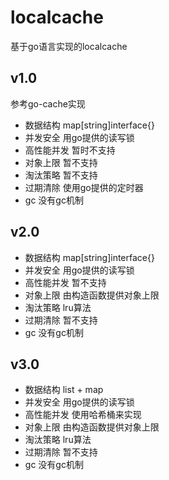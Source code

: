 # localcache
基于go语言实现的localcache

## v1.0
参考go-cache实现
- 数据结构
map[string]interface{}
- 并发安全
用go提供的读写锁
- 高性能并发
暂时不支持
- 对象上限
暂不支持
- 淘汰策略
暂不支持
- 过期清除
使用go提供的定时器
- gc
没有gc机制

## v2.0
- 数据结构
  map[string]interface{}
- 并发安全
  用go提供的读写锁
- 高性能并发
  暂不支持
- 对象上限
  由构造函数提供对象上限
- 淘汰策略
  lru算法
- 过期清除
  暂不支持
- gc
  没有gc机制

## v3.0
- 数据结构
  list + map
- 并发安全
  用go提供的读写锁
- 高性能并发
  使用哈希桶来实现
- 对象上限
  由构造函数提供对象上限
- 淘汰策略
  lru算法
- 过期清除
  暂不支持
- gc
  没有gc机制